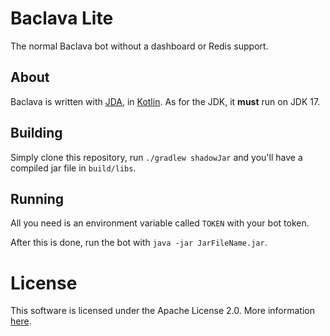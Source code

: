 # Baclava Lite
The normal Baclava bot without a dashboard or Redis support.

## About
Baclava is written with [JDA](https://github.com/DV8FromTheWorld/JDA), in [Kotlin](https://kotlinlang.org/). As for the JDK, it **must** run on JDK 17.

## Building
Simply clone this repository, run `./gradlew shadowJar` and you'll have a compiled jar file in `build/libs`.

## Running
All you need is an environment variable called `TOKEN` with your bot token.

After this is done, run the bot with `java -jar JarFileName.jar`.

# License
This software is licensed under the Apache License 2.0. More information [here](https://www.apache.org/licenses/LICENSE-2.0).